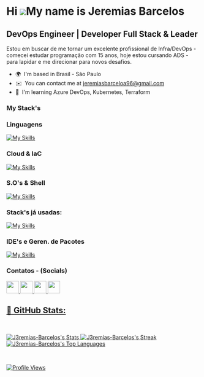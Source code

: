 # Hi ![](https://user-images.githubusercontent.com/18350557/176309783-0785949b-9127-417c-8b55-ab5a4333674e.gif)My name is Jeremias Barcelos

## DevOps Engineer | Developer Full Stack & Leader

Estou em buscar de me tornar um excelente profissional de Infra/DevOps - comecei estudar programação com 15 anos, hoje estou cursando ADS - para lapidar e me direcionar para novos desafios.

- 🌍  I'm based in Brasil - São Paulo
- ✉️  You can contact me at [jeremiasbarceloa96@gmail.com](mailto:jeremiasbarceloa96@gmail.com)
- 🧠  I'm learning Azure DevOps, Kubernetes, Terraform
  
### My Stack's
### Linguagens
[![My Skills](https://skillicons.dev/icons?i=js,java,go,kotlin,nodejs,ts,html,css)](https://skillicons.dev)

### Cloud & IaC
[![My Skills](https://skillicons.dev/icons?i=kubernetes,docker,azure,aws,gcp,terraform,ansible)](https://skillicons.dev)

### S.O's & Shell
[![My Skills](https://skillicons.dev/icons?i=linux,ubuntu,debian,kali,windows,powershell,bash)](https://skillicons.dev)

### Stack's já usadas:
[![My Skills](https://skillicons.dev/icons?i=spring,react,express,nextjs,tailwind,nestjs,prisma,vercel,vite,babel,figma,kafka,rabbitmq,nginx,gitlab,git,grafana,prometheus,heroku,jenkins,jquery,mysql,mongodb,regex)](https://skillicons.dev)

### IDE's e Geren. de Pacotes
[![My Skills](https://skillicons.dev/icons?i=vscode,neovim,androidstudio,maven,npm,yarn,pnpm)](https://skillicons.dev)



### Contatos - (Socials)

  <p align="left">
                      <a href="https://www.dev.to/j3remiasbarcelos" target="_blank" rel="noreferrer">
                    <picture>
                    <source media="(prefers-color-scheme: dark)" srcset="https://raw.githubusercontent.com/danielcranney/readme-generator/main/public/icons/socials/devdotto-dark.svg" />
                    <source media="(prefers-color-scheme: light)" srcset="https://raw.githubusercontent.com/danielcranney/readme-generator/main/public/icons/socials/devdotto.svg" />
                    <img src="https://raw.githubusercontent.com/danielcranney/readme-generator/main/public/icons/socials/devdotto.svg" width="32" height="32" />
                    </picture>
                    </a>
                      <a href="https://www.github.com/J3remias-Barcelos" target="_blank" rel="noreferrer">
                    <picture>
                    <source media="(prefers-color-scheme: dark)" srcset="https://raw.githubusercontent.com/danielcranney/readme-generator/main/public/icons/socials/github-dark.svg" />
                    <source media="(prefers-color-scheme: light)" srcset="https://raw.githubusercontent.com/danielcranney/readme-generator/main/public/icons/socials/github.svg" />
                    <img src="https://raw.githubusercontent.com/danielcranney/readme-generator/main/public/icons/socials/github.svg" width="32" height="32" />
                    </picture>
                    </a>
                      <a href="http://www.instagram.com/jeremias_dev/" target="_blank" rel="noreferrer">
                    <picture>
                    <source media="(prefers-color-scheme: dark)" srcset="undefined" />
                    <source media="(prefers-color-scheme: light)" srcset="https://raw.githubusercontent.com/danielcranney/readme-generator/main/public/icons/socials/instagram.svg" />
                    <img src="https://raw.githubusercontent.com/danielcranney/readme-generator/main/public/icons/socials/instagram.svg" width="32" height="32" />
                    </picture>
                    </a>
                      <a href="https://www.linkedin.com/in/jeremias-barcelos/" target="_blank" rel="noreferrer">
                    <picture>
                    <source media="(prefers-color-scheme: dark)" srcset="https://raw.githubusercontent.com/danielcranney/readme-generator/main/public/icons/socials/linkedin-dark.svg" />
                    <source media="(prefers-color-scheme: light)" srcset="https://raw.githubusercontent.com/danielcranney/readme-generator/main/public/icons/socials/linkedin.svg" />
                    <img src="https://raw.githubusercontent.com/danielcranney/readme-generator/main/public/icons/socials/linkedin.svg" width="32" height="32" />
                    </picture>

## 🚀 GitHub Stats:

<br>

![J3remias-Barcelos's Stats](https://github-readme-stats.vercel.app/api?username=J3remias-Barcelos&theme=blueberry&show_icons=true&hide_border=false&count_private=false)
![J3remias-Barcelos's Streak](https://github-readme-streak-stats.herokuapp.com/?user=J3remias-Barcelos&theme=blueberry&hide_border=false)
![J3remias-Barcelos's Top Languages](https://github-readme-stats.vercel.app/api/top-langs/?username=J3remias-Barcelos&theme=blueberry&show_icons=true&hide_border=false&layout=compact)

<br>

![Profile Views](https://komarev.com/ghpvc/?username=J3remias-Barcelos&color=green&style=flat-square&label=Profile+Views)

